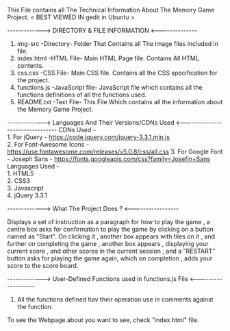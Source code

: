 This File contains all The Technical Information About The Memory Game Project.
< BEST VIEWED IN gedit in Ubuntu >



-------------> DIRECTORY & FILE INFORMATION <--------------

1. img-src		-Directory-		Folder That Contains all The image files included in file.
2. index.html		-HTML File-		Main HTML Page file. Contains All HTML contents.
3. css.css		-CSS File-		Main CSS file. Contains all the CSS specification for the project.
4. functions.js		-JavaScript file-	JavaScript file which contains all the functions definitions of all the functions 							used.
5. README.txt		-Text File-		This File Which contains all the information about the Memory Game Project.

-------------> Languages And Their Versions/CDNs Used <--------------------------------
CDNs Used - 
<br>	1. For jQuery - https://code.jquery.com/jquery-3.3.1.min.js
<br>	2. For Font-Awesome Icons - https://use.fontawesome.com/releases/v5.0.8/css/all.css
	3. For Google Font - Joseph Sans - https://fonts.googleapis.com/css?family=Josefin+Sans
<br>
Languages Used -
<br>	1. HTML5
<br>	2. CSS3
<br>	3. Javascript
<br>	4. jQuery 3.3.1

-------------> What The Project Does ? <-----------------

Displays a set of instruction as a paragraph for how to play the game , a centre box asks for confirmation to play the game by clicking on a button named as "Start". On clicking it , another box appears with tiles on it , and further on completing the game , another box appears , displaying your current score , and other scores in the current session , and a "RESTART" button asks for playing the game again, which on completion , adds your score to the score board. 

-------------> User-Defined Functions used in functions.js File <-------------------
1. All the functions defined hav their operation use in comments against the function.

To see the Webpage about you want to see, check "index.html" file.
